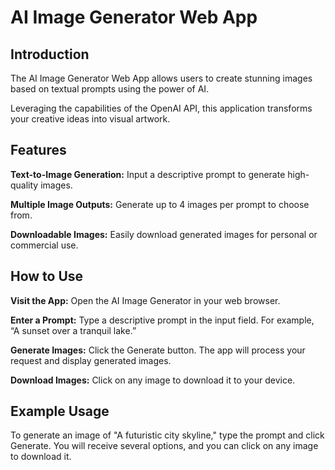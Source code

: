 # AI Image Generator Web App
## Introduction
The AI Image Generator Web App allows users to create stunning images based on textual prompts using the power of AI. 

Leveraging the capabilities of the OpenAI API, this application transforms your creative ideas into visual artwork. 

## Features
**Text-to-Image Generation:** Input a descriptive prompt to generate high-quality images.

**Multiple Image Outputs:** Generate up to 4 images per prompt to choose from.

**Downloadable Images:** Easily download generated images for personal or commercial use.

## How to Use
**Visit the App:** Open the AI Image Generator in your web browser.

**Enter a Prompt:** Type a descriptive prompt in the input field.
For example, “A sunset over a tranquil lake.”

**Generate Images:** Click the Generate button. The app will process your request and display generated images.

**Download Images:** Click on any image to download it to your device.
## Example Usage
To generate an image of "A futuristic city skyline," type the prompt and click Generate. You will receive several options, and you can click on any image to download it.
